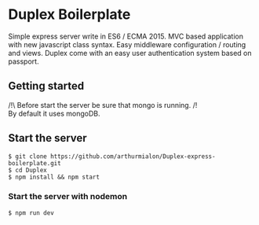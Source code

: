 # Duplex Boilerplate

Simple express server write in ES6 / ECMA 2015.
MVC based application with new javascript class syntax.
Easy middleware configuration / routing and views.
Duplex come with an easy user authentication system based on passport.

## Getting started

/!\ Before start the server be sure that mongo is running. /!\
By default it uses mongoDB.

## Start the server
```shell
$ git clone https://github.com/arthurmialon/Duplex-express-boilerplate.git
$ cd Duplex
$ npm install && npm start
```

### Start the server with nodemon
```shell
$ npm run dev
```  

